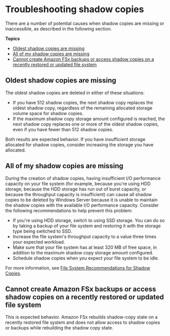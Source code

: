 # Troubleshooting shadow copies<a name="shadow-copy-ts"></a>

There are a number of potential causes when shadow copies are missing or inaccessible, as described in the following section\.

**Topics**
+ [Oldest shadow copies are missing](#w157aac41c23b7)
+ [All of my shadow copies are missing](#w157aac41c23b9)
+ [Cannot create Amazon FSx backups or access shadow copies on a recently restored or updated file system](#w157aac41c23c11)

## Oldest shadow copies are missing<a name="w157aac41c23b7"></a>

The oldest shadow copies are deleted in either of these situations:
+ If you have 512 shadow copies, the next shadow copy replaces the oldest shadow copy, regardless of the remaining allocated storage volume space for shadow copies\.
+ If the maximum shadow copy storage amount configured is reached, the next shadow copy replaces one or more of the oldest shadow copies, even if you have fewer than 512 shadow copies\.

Both results are expected behavior\. If you have insufficient storage allocated for shadow copies, consider increasing the storage you have allocated\.

## All of my shadow copies are missing<a name="w157aac41c23b9"></a>

During the creation of shadow copies, having insufficient I/O performance capacity on your file system \(for example, because you're using HDD storage, because the HDD storage has run out of burst capacity, or because the throughput capacity is insufficient\) can cause all shadow copies to be deleted by Windows Server because it is unable to maintain the shadow copies with the available I/O performance capacity\. Consider the following recommendations to help prevent this problem:
+ If you're using HDD storage, switch to using SSD storage\. You can do so by taking a backup of your file system and restoring it with the storage type being switched to SSD\.
+ Increase the file system's throughput capacity to a value three times your expected workload\.
+ Make sure that your file system has at least 320 MB of free space, in addition to the maximum shadow copy storage amount configured\.
+ Schedule shadow copies when you expect your file system to be idle\.

For more information, see [File System Recommendations for Shadow Copies](shadow-copies-fsxW.md#shadow-cpy-config-recommend)\.

## Cannot create Amazon FSx backups or access shadow copies on a recently restored or updated file system<a name="w157aac41c23c11"></a>

This is expected behavior\. Amazon FSx rebuilds shadow\-copy state on a recently restored file system and does not allow access to shadow copies or backups while rebuilding the shadow copy state\.